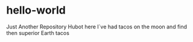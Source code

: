 # hello-world
Just Another Repository
Hubot here
I`ve had tacos on the moon and find then superior Earth tacos
